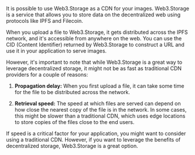 It is possible to use Web3.Storage as a CDN for your images. Web3.Storage is a service that allows you to store data on the decentralized web using protocols like IPFS and Filecoin.

When you upload a file to Web3.Storage, it gets distributed across the IPFS network, and it's accessible from anywhere on the web. You can use the CID (Content Identifier) returned by Web3.Storage to construct a URL and use it in your application to serve images.

However, it's important to note that while Web3.Storage is a great way to leverage decentralized storage, it might not be as fast as traditional CDN providers for a couple of reasons:

1. **Propagation delay:** When you first upload a file, it can take some time for the file to be distributed across the network.

2. **Retrieval speed:** The speed at which files are served can depend on how close the nearest copy of the file is in the network. In some cases, this might be slower than a traditional CDN, which uses edge locations to store copies of the files close to the end users.

If speed is a critical factor for your application, you might want to consider using a traditional CDN. However, if you want to leverage the benefits of decentralized storage, Web3.Storage is a great option.